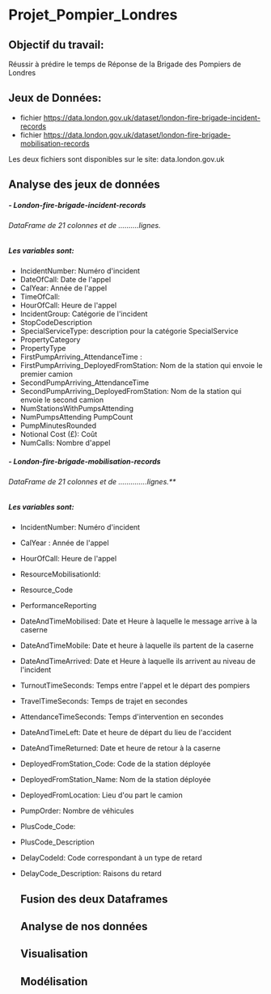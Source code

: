 # Projet_Pompier_Londres

## Objectif du travail: 
Réussir à prédire le temps de Réponse de la Brigade des Pompiers de Londres

## Jeux de Données:
- fichier https://data.london.gov.uk/dataset/london-fire-brigade-incident-records 
- fichier https://data.london.gov.uk/dataset/london-fire-brigade-mobilisation-records

Les deux fichiers sont disponibles sur le site: data.london.gov.uk

## Analyse des jeux de données
##### - London-fire-brigade-incident-records
###### DataFrame de 21 colonnes et de ..........lignes.
##### Les variables sont:
* IncidentNumber: Numéro d'incident
* DateOfCall: Date de l'appel
* CalYear: Année de l'appel
* TimeOfCall: 
* HourOfCall: Heure de l'appel
* IncidentGroup: Catégorie de l'incident
* StopCodeDescription
* SpecialServiceType: description pour la catégorie SpecialService
* PropertyCategory
* PropertyType	
* FirstPumpArriving_AttendanceTime :
* FirstPumpArriving_DeployedFromStation: Nom de la station qui envoie le premier camion
* SecondPumpArriving_AttendanceTime
* SecondPumpArriving_DeployedFromStation: Nom de la station qui envoie le second camion
* NumStationsWithPumpsAttending
* NumPumpsAttending	PumpCount
* PumpMinutesRounded
* Notional Cost (£): Coût
* NumCalls: Nombre d'appel


##### - London-fire-brigade-mobilisation-records
###### DataFrame de 21 colonnes et de ..............lignes.**
##### Les variables sont:
*  IncidentNumber: Numéro d'incident
*  CalYear : Année de l'appel
* HourOfCall: Heure de l'appel
* ResourceMobilisationId: 
* Resource_Code
* PerformanceReporting
* DateAndTimeMobilised: Date et Heure à laquelle le message arrive à la caserne
* DateAndTimeMobile: Date et heure à laquelle ils partent de la caserne
* DateAndTimeArrived: Date et Heure à laquelle ils arrivent au niveau de l'incident
* TurnoutTimeSeconds: Temps entre l'appel et le départ des pompiers
* TravelTimeSeconds: Temps de trajet en secondes
* AttendanceTimeSeconds: Temps d'intervention en secondes
* DateAndTimeLeft: Date et heure de départ du lieu de l'accident
* DateAndTimeReturned: Date et heure de retour à la caserne
* DeployedFromStation_Code: Code de la station déployée
* DeployedFromStation_Name: Nom de la station déployée
* DeployedFromLocation: Lieu d'ou part le camion
* PumpOrder: Nombre de véhicules
* PlusCode_Code: 
* PlusCode_Description
* DelayCodeId: Code correspondant à un type de retard
* DelayCode_Description: Raisons du retard


  ## Fusion des deux Dataframes
  ## Analyse de nos données
  ## Visualisation
  ## Modélisation  
